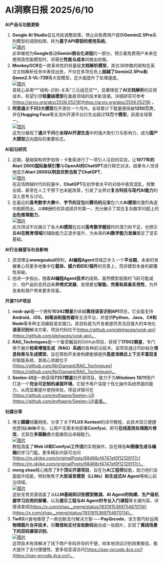 # AI洞察日报 2025/6/10

**AI产品与功能更新**

1.  **Google AI Studio**自五月起调整政策，停止向免费用户提供**Gemini2.5Pro**系列模型的调用权限，转为**基于API密钥的使用系统**。 <br/> [![图片](https://pic.chinaz.com/picmap/202312070835429226_0.jpg "img")](https://pic.chinaz.com/picmap/202312070835429226_0.jpg) <br/> 此举被视为**Google**推动**Gemini商业化进程**的一部分，预示着免费用户未来在使用高性能模型时，将需在**性能与成本**间做出权衡。
2.  **MonkeyOCR**是一款革命性的轻量级**文档解析模型**，其仅3B参数的架构在英文文档解析任务中表现出色，不仅在多项任务上**超越了Gemini2.5Pro和Qwen2.5-VL-72B**等大型模型，还大幅提升了处理速度。 <br/> [![图片](https://upload.chinaz.com/2025/0609/6388506551370676562538551.png "img")](https://upload.chinaz.com/2025/0609/6388506551370676562538551.png) <br/> 其核心采用**"结构-识别-关系”三元组范式**，显著降低了**AI文档解析**的应用成本，有望引领**轻量级模型**在垂直领域的技术新浪潮，详细研究可参考[https://arxiv.org/abs/2506.05218](https://arxiv.org/abs/2506.05218) 。
3.  **阿里通义千问3大模型**在开源仅一个月内，全球累计下载量便突破**1250万次**，并在**Hugging Face**等主流AI开源平台衍生出超过**13万个模型**，跃居全球第一。 <br/> [![图片](https://pic.chinaz.com/picmap/202504151007248027_6.jpg "img")](https://pic.chinaz.com/picmap/202504151007248027_6.jpg) <br/> 这充分展现了**通义千问**在**全球AI开源生态**中的强大吸引力与影响力，成为**国产大模型**迈向国际的重要标志。

**AI前沿研究**

1.  近期，基础架构师罗伯特・卡鲁索进行了一项引人注目的实验，让**1977年的Atari 2600国际象棋引擎**与**OpenAI的ChatGPT**进行棋艺对决，结果令人惊讶地显示**Atari 2600以明显优势击败了ChatGPT**。 <br/> [![图片](https://pic.chinaz.com/picmap/202307141649254569_3.jpg "img")](https://pic.chinaz.com/picmap/202307141649254569_3.jpg) <br/> 在这场跨越时代的较量中，**ChatGPT**在初学者水平的对局中表现混乱，频繁出错，甚至在人工干预下也未能改善，引发了业界对**复古科技与现代AI能力**的深入思考与讨论。
2.  在最近的**高考数学大赛**中，**字节的豆包**和**腾讯的元宝**在六大**AI模型**的激烈角逐中脱颖而出，以**68分**的优异成绩并列第一，充分展示了其在复杂数学问题上的**出色推理能力**。 <br/> [![图片](https://upload.chinaz.com/2025/0609/6388506262201100345390287.png "img")](https://upload.chinaz.com/2025/0609/6388506262201100345390287.png) <br/> 此次测试不仅揭示了各大**AI模型**在应对**高考数学题目**时的潜力和不足，也预示着**AI在教育领域**的辅助能力正逐步提升，为未来的**AI数学能力发展**奠定了坚实基础。

**AI行业展望与社会影响**

1.  资深博主**wwwgoubuli**预判，**AI编程Agent**领域正步入一个**平台期**，未来的发展重心将更多地集中在**载体、媒介和IDE/插件**的完善上，而非模型本身的颠覆性突破。
2.  他进一步指出，随着**AI编程Agent技术**的成熟，虽然模型层面的飞跃可能减少，但产品形态将迎来**井喷式发展**，变得更加**智能、完善和具备实用性**，为开发者和用户带来更多惊喜。

**开源TOP项目**

1.  **vosk-api**是一个拥有**10342颗星**的卓越**离线语音识别API**项目，它全面支持**Android、iOS、树莓派和服务器**等主流平台，并提供**Python、Java、C#和Node**等多种主流编程语言接口。其目标是为开发者提供灵活且强大的本地化**语音识别**解决方案，项目代码位于[https://github.com/alphacep/vosk-api](https://github.com/alphacep/vosk-api)。
2.  **RAG_Techniques**是一个备受瞩目的GitHub项目，获得了**17002颗星**，专门用于展示**检索增强生成（RAG）系统**的各种前沿技术。该项目通过巧妙结合**信息检索与生成模型**，旨在帮助开发者构建能够提供**高度准确且上下文丰富回复**的智能系统，其核心贡献位于[https://github.com/NirDiamant/RAG_Techniques](https://github.com/NirDiamant/RAG_Techniques)。
3.  **Seelen-UI**是一款获得**7257颗星**的开源项目，致力于为**Windows 10/11**用户打造一个**完全可定制的桌面环境**。它赋予用户深度个性化操作系统界面的能力，从而显著提升使用体验，项目详情可在[https://github.com/eythaann/Seelen-UI](https://github.com/eythaann/Seelen-UI)查看。

**社媒分享**

1.  博主**歸藏**倾囊相授，分享了关于**FLUX Kontext**的详尽教程，此技术现已便捷地登陆**Liblib**平台，让用户无需本地部署**Comfyui**，即可**在线高效处理图片修改**，尤其在**多图融合**方面展现出卓越能力。 <br/> [![图片](https://cdnv2.ruguoapp.com/FgPX1CCXdu_RYpd92XdLLAZ2RFbBv3.png "img")](https://cdnv2.ruguoapp.com/FgPX1CCXdu_RYpd92XdLLAZ2RFbBv3.png) <br/> 教程涵盖了**Web UI和Comfyui工作流**的实用操作，旨在降低**AI图像生成与编辑**的学习门槛，更多精彩内容可访问[https://m.okjike.com/originalPosts/68468cf4747af0f12129117c](https://m.okjike.com/originalPosts/68468cf4747af0f12129117c)。
2.  **meng shao**精心推荐了**5个顶尖开源项目**，旨在为**AI工程师**赋能，助力他们全面提升技能，特别聚焦于**大型语言模型（LLMs）和生成式AI Agent**等核心前沿领域。 <br/> [![图片](https://pbs.twimg.com/media/Gs-Kw91bEAAfXUe?format=jpg&name=orig "img")](https://pbs.twimg.com/media/Gs-Kw91bEAAfXUe?format=jpg&name=orig) <br/> 这些宝贵资源涵盖了从**LLM基础知识到模型微调、AI Agent的构建、生产级机器学习应用的部署**，以及**提示工程与AI Agent的专业入门课程**等关键内容，详情请查阅[https://x.com/shao__meng/status/1931915369754870114](https://x.com/shao__meng/status/1931915369754870114)。
3.  **Tw93**兴奋地推荐了一款创新支付解决方案——**PayQrcode**，该方案巧妙运用**物理图片合并技术**，将**微信和支付宝收款码**融合成一张图片，实现了**离线场景下的双码兼容识别**。 <br/> [![图片](https://pbs.twimg.com/media/Gs7XEppbgAA10Zw?format=jpg&name=orig "img")](https://pbs.twimg.com/media/Gs7XEppbgAA10Zw?format=orig) <br/> 这项技术有效解决了线下商户多码并存的不便，经本地测试识别效果极佳，极大提升了支付便捷性，更多信息请访问[https://pay-qrcode.4ce.cn/](https://pay-qrcode.4ce.cn/)。